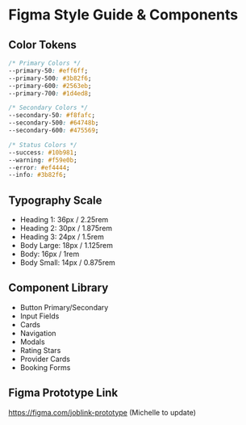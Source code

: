 # Figma Style Guide & Components

## Color Tokens
```css
/* Primary Colors */
--primary-50: #eff6ff;
--primary-500: #3b82f6;
--primary-600: #2563eb;
--primary-700: #1d4ed8;

/* Secondary Colors */
--secondary-50: #f8fafc;
--secondary-500: #64748b;
--secondary-600: #475569;

/* Status Colors */
--success: #10b981;
--warning: #f59e0b;
--error: #ef4444;
--info: #3b82f6;
```

## Typography Scale
- Heading 1: 36px / 2.25rem
- Heading 2: 30px / 1.875rem
- Heading 3: 24px / 1.5rem
- Body Large: 18px / 1.125rem
- Body: 16px / 1rem
- Body Small: 14px / 0.875rem

## Component Library
- Button Primary/Secondary
- Input Fields
- Cards
- Navigation
- Modals
- Rating Stars
- Provider Cards
- Booking Forms

## Figma Prototype Link
https://figma.com/joblink-prototype (Michelle to update)